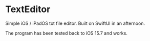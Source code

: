 # TextEditor
Simple iOS / iPadOS txt file editor. Built on SwiftUI in an afternoon.

The program has been tested back to iOS 15.7 and works. 
